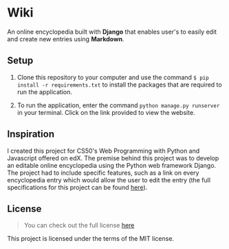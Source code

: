 # Wiki

An online encyclopedia built with **Django** that enables user's to easily edit and create new entries using **Markdown**. 

## Setup
1. Clone this repository to your computer and use the command `$ pip install -r requirements.txt` to install the packages that are required to run the application.

2. To run the application, enter the command `python manage.py runserver` in your terminal. Click on the link provided to view the website.

## Inspiration
I created this project for CS50's Web Programming with Python and Javascript offered on edX. The premise behind this project was to develop an editable online encyclopedia using the Python web framework Django. The project had to include specific features, such as a link on every encyclopedia entry which would allow the user to edit the entry (the full specifications for this project can be found [here](https://cs50.harvard.edu/web/2020/projects/1/wiki/)).

## License
> You can check out the full license [here](https://github.com/TylerWon/restaurant-ratings/blob/master/LICENSE)

This project is licensed under the terms of the MIT license. 